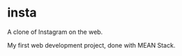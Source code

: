 # insta

A clone of Instagram on the web. 

My first web development project, done with MEAN Stack.

